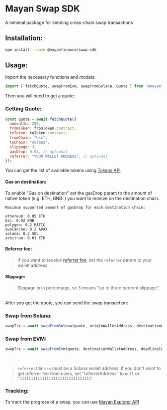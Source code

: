 
# Mayan Swap SDK
A minimal package for sending cross-chain swap transactions

## Installation:

```bash
npm install --save @mayanfinance/swap-sdk
```

## Usage: 

Import the necessary functions and models: 

```javascript
import { fetchQuote, swapFromEvm, swapFromSolana, Quote } from '@mayanfinance/swap-sdk'
```

Then you will need to get a quote:

### Getting Quote:
```javascript
const quote = await fetchQuote({
  amountIn: 250,
  fromToken: fromToken.contract,
  toToken: toToken.contract,
  fromChain: "bsc",
  toChain: "solana",
  slippage: 3,
  gasDrop: 0.04, // optional
  referrer: "YOUR WALLET ADDRESS", // optional
});
```

You can get the list of available tokens using [Tokens API](https://price-api.mayan.finance/swagger/)

#### Gas on destination:
To enable "Gas on destination" set the gasDrop param to the amount of native token (e.g. ETH, BNB..) you want to receive on the destination chain.


```
Maximum supported amount of gasDrop for each destination chain:

ethereum: 0.05 ETH
bsc: 0.02 BNB
polygon: 0.2 MATIC
avalanche: 0.2 AVAX
solana: 0.2 SOL
arbitrum: 0.01 ETH
```

#### Referrer fee:
> If you want to receive [referrer fee](https://docs.mayan.finance/integration/referral), set the `referrer` param to your wallet address.

#### Slippage:
> Slippage is in percentage, so 3 means "up to three percent slippage".

<br />
After you get the quote, you can send the swap transaction:

### Swap from Solana:

```javascript
swapTrx = await swapFromSolana(quote, originWalletAddress, destinationWalletAddress, deadlineInSeconds, referrerAddress, signSolanaTransaction, solanaConnection)
```

### Swap from EVM:

```javascript
swapTrx = await swapFromEvm(quote, destinationWalletAddress, deadlineInSeconds, referrerAddress, provider, signer)
```
<br />

>```referrerAddress``` must be a Solana wallet address. If you don't want to get referrer fee from users, set "referrerAddress" to ```null``` or ```"11111111111111111111111111111111"```
### Tracking:
To track the progress of a swap, you can use [Mayan Explorer API](https://explorer-api.mayan.finance/swagger/)
